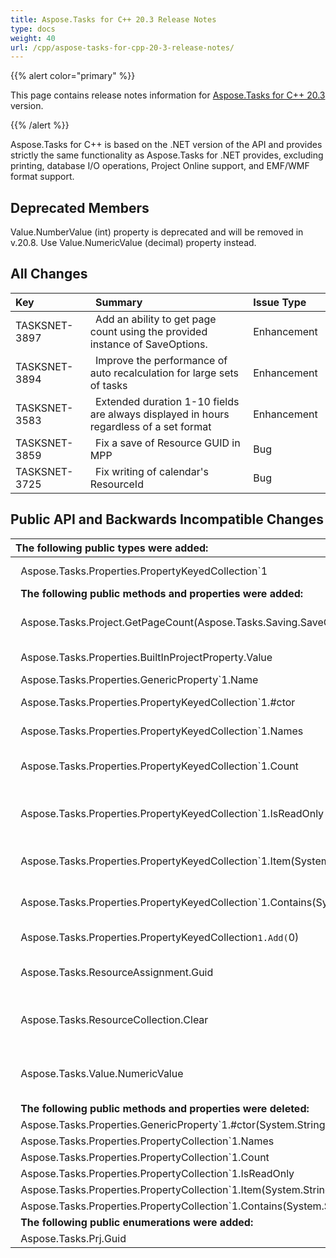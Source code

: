 ```yaml
---
title: Aspose.Tasks for C++ 20.3 Release Notes
type: docs
weight: 40
url: /cpp/aspose-tasks-for-cpp-20-3-release-notes/
---
```


{{% alert color="primary" %}} 

This page contains release notes information for [Aspose.Tasks for C++ 20.3](https://www.nuget.org/packages/Aspose.tasks.CPP/20.3.0) version.

{{% /alert %}} 

Aspose.Tasks for C++ is based on the .NET version of the API and provides strictly the same functionality as Aspose.Tasks for .NET provides, excluding printing, database I/O operations, Project Online support, and EMF/WMF format support.
## **Deprecated Members**
Value.NumberValue (int) property is deprecated and will be removed in v.20.8. Use Value.NumericValue (decimal) property instead.
## **All Changes**

|**Key** |` `**Summary** |**Issue Type**|
| :- | :- | :- |
|TASKSNET-3897 |` `Add an ability to get page count using the provided instance of SaveOptions. |Enhancement |
|TASKSNET-3894 |` `Improve the performance of auto recalculation for large sets of tasks |Enhancement |
|TASKSNET-3583 |` `Extended duration 1-10 fields are always displayed in hours regardless of a set format |Enhancement |
|TASKSNET-3859 |` `Fix a save of Resource GUID in MPP |Bug|
|TASKSNET-3725 |` `Fix writing of calendar's ResourceId |Bug|
## **Public API and Backwards Incompatible Changes**

|**The following public types were added:** |**Description** |
| :- | :- |
|` `Aspose.Tasks.Properties.PropertyKeyedCollection`1 |A base class of a collection of properties. |
|` `**The following public methods and properties were added:** |**Description** |
|` `Aspose.Tasks.Project.GetPageCount(Aspose.Tasks.Saving.SaveOptions) |Returns page count for the project to be rendered using given <see cref="T:Aspose.Tasks.Saving.SaveOptions" />. |
|` `Aspose.Tasks.Properties.BuiltInProjectProperty.Value |Gets or sets the value of the property. |
|` `Aspose.Tasks.Properties.GenericProperty`1.Name | |
|` `Aspose.Tasks.Properties.PropertyKeyedCollection`1.#ctor |Initializes a new instance of the <see cref="T:Aspose.Tasks.Properties.PropertyKeyedCollection`1" /> class. |
|` `Aspose.Tasks.Properties.PropertyKeyedCollection`1.Names |Gets the collection of all property names. |
|` `Aspose.Tasks.Properties.PropertyKeyedCollection`1.Count |Gets the number of properties in the collection. |
|` `Aspose.Tasks.Properties.PropertyKeyedCollection`1.IsReadOnly |Gets a value indicating whether this collection is read-only; otherwise, false. |
|` `Aspose.Tasks.Properties.PropertyKeyedCollection`1.Item(System.String) |Gets the Property associated with the specified key. |
|` `Aspose.Tasks.Properties.PropertyKeyedCollection`1.Contains(System.String) |Determines whether the <see cref="T:Aspose.Tasks.Properties.PropertyCollection`1" /> contains a property with the specified name. |
|` `Aspose.Tasks.Properties.PropertyKeyedCollection`1.Add(`0) |Creates a new custom property. |
|` `Aspose.Tasks.ResourceAssignment.Guid |Gets or sets a unique identifier for this assignment. |
|` `Aspose.Tasks.ResourceCollection.Clear |The direct clearing is not supported, this method just throws NotSupportedException. |
|` `Aspose.Tasks.Value.NumericValue |Gets or sets the actual value which is used to represent number or cost value. |
|` `**The following public methods and properties were deleted:** |**Description** |
|` `Aspose.Tasks.Properties.GenericProperty`1.#ctor(System.String) | |
|` `Aspose.Tasks.Properties.PropertyCollection`1.Names |  |
|` `Aspose.Tasks.Properties.PropertyCollection`1.Count |  |
|` `Aspose.Tasks.Properties.PropertyCollection`1.IsReadOnly |  |
|` `Aspose.Tasks.Properties.PropertyCollection`1.Item(System.String) |  |
|` `Aspose.Tasks.Properties.PropertyCollection`1.Contains(System.String) |  |
|` `**The following public enumerations were added:** |**Description** |
|` `Aspose.Tasks.Prj.Guid |The GUID of the project.|

